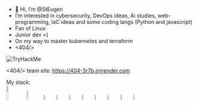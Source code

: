 - 👋 Hi, I’m @StEugen
- I’m interested in cybersecurity, DevOps ideas, Ai studies, web-programming, IaC ideas and some coding langs (Python and javascript)
- Fan of Linux
- Junior dev =)
- On my way to master kubernetes and terraform
- <404/>

<img src="https://tryhackme-badges.s3.amazonaws.com/kali.d.png" alt="TryHackMe">

 
<404/> team site: https://404-3r7b.onrender.com

My stack: <br>
<img src='https://static.djangoproject.com/img/logos/django-logo-negative.1d528e2cb5fb.png' style='width:10%'>
<img src='https://miro.medium.com/max/438/1*0G5zu7CnXdMT9pGbYUTQLQ.png' style='width:8%'>
<img src='https://upload.wikimedia.org/wikipedia/commons/thumb/2/29/Postgresql_elephant.svg/1200px-Postgresql_elephant.svg.png' style='width:6%'>
<img src='https://images.g2crowd.com/uploads/product/image/large_detail/large_detail_f0b606abb6d19089febc9faeeba5bc05/nodejs-development-services.png' style='width:6%'>
<img src='https://upload.wikimedia.org/wikipedia/commons/thumb/a/a7/React-icon.svg/1200px-React-icon.svg.png' style='width:6%'>
<img src='https://upload.wikimedia.org/wikipedia/commons/thumb/9/91/Electron_Software_Framework_Logo.svg/1200px-Electron_Software_Framework_Logo.svg.png' style='width:6%'>
<img src='https://avatars.githubusercontent.com/u/1507452?s=200&v=4' style='width:6%'>
<img src='https://www.architect.io/wp-content/uploads/2023/02/terraform-logo-on-black-square-440x440.png' style='width:6%'>
<img src='https://kubernetes.io/images/favicon.png' style='width:6%' >
<img src='https://www.docker.com/wp-content/uploads/2022/03/vertical-logo-monochromatic.png' style='width:6%'>



<!---
StEugen/StEugen is a ✨ special ✨ repository because its `README.md` (this file) appears on your GitHub profile.
You can click the Preview link to take a look at your changes.
--->

